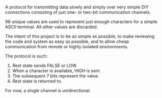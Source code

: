 A protocol for transmitting data slowly and simply over very simple DIY connections consisting of just one- or two-bit communication channels.

96 unique values are used to represent just enough characters for a simple ASCII terminal.  All other values are discarded.

The intent of this project is to be as simple as possible, to make reviewing the code and system as easy as possible, and to allow
cheap communication from remote or highly isolated environments.

The protocol is such:
1. Rest state sends FALSE or LOW.
2. When a character is available, HIGH is sent.
3. The subsequent 7 bits represent the value.
4. Rest state is returned to.

For now, a single channel is unidirectional.
